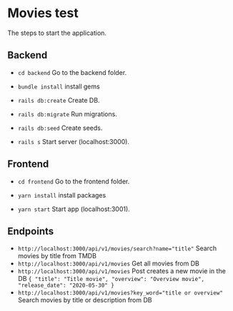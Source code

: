 # Movies test

The steps to start the application.

## Backend

* `cd backend`
Go to the backend folder.

* `bundle install`
install gems

* `rails db:create`
Create DB.

* `rails db:migrate`
Run migrations.

* `rails db:seed`
Create seeds.

* `rails s`
Start server (localhost:3000).

## Frontend

* `cd frontend`
Go to the frontend folder.

* `yarn install`
install packages

* `yarn start`
Start app (localhost:3001).


## Endpoints

* `http://localhost:3000/api/v1/movies/search?name="title"` Search movies by title from TMDB
* `http://localhost:3000/api/v1/movies` Get all movies from DB
* `http://localhost:3000/api/v1/movies` Post creates a new movie in the DB
`{
            "title": "Title movie",
            "overview": "Overview movie",
            "release_date": "2020-05-30"
}`
* `http://localhost:3000/api/v1/movies?key_word="title or overview"` Search movies by title or description from DB
